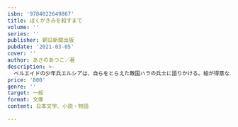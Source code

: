 ```yaml
---
isbn: '9784022649867'
title: ぼくがきみを殺すまで
volume: ''
series: ''
publisher: 朝日新聞出版
pubdate: '2021-03-05'
cover: ''
author: あさのあつこ／著
description: >-
  ベルエイドの少年兵エルシアは、自らをとらえた敵国ハラの兵士に語りかける。絵が得意なハラの少年ファルドと過ごしたあの日々のことを……。架空の世界を舞台に、主人公が戦場に出るまでの物語を、美しく、そして苛烈に描く。著者渾身の一冊！
price: '800'
genre: ''
target: 一般
format: 文庫
content: 日本文学、小説・物語

---
```

